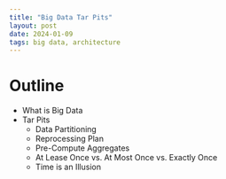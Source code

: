 ```yaml
---
title: "Big Data Tar Pits"
layout: post
date: 2024-01-09
tags: big data, architecture
---
```


# Outline

- What is Big Data
- Tar Pits
    - Data Partitioning
    - Reprocessing Plan
    - Pre-Compute Aggregates
    - At Lease Once vs. At Most Once vs. Exactly Once
    - Time is an Illusion

